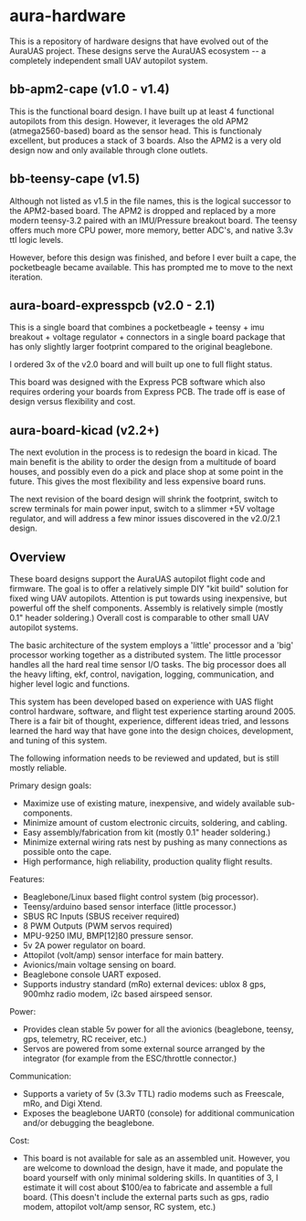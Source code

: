 # aura-hardware

This is a repository of hardware designs that have evolved out of the
AuraUAS project.  These designs serve the AuraUAS ecosystem -- a
completely independent small UAV autopilot system.

## bb-apm2-cape (v1.0 - v1.4)

This is the functional board design.  I have built up at least 4
functional autopilots from this design.  However, it leverages the old
APM2 (atmega2560-based) board as the sensor head.  This is functionaly
excellent, but produces a stack of 3 boards.  Also the APM2 is a very
old design now and only available through clone outlets.

## bb-teensy-cape (v1.5)

Although not listed as v1.5 in the file names, this is the logical
successor to the APM2-based board.  The APM2 is dropped and replaced
by a more modern teensy-3.2 paired with an IMU/Pressure breakout
board.  The teensy offers much more CPU power, more memory, better
ADC's, and native 3.3v ttl logic levels.

However, before this design was finished, and before I ever built a
cape, the pocketbeagle became available.  This has prompted me to move
to the next iteration.

## aura-board-expresspcb (v2.0 - 2.1)

This is a single board that combines a pocketbeagle + teensy + imu
breakout + voltage regulator + connectors in a single board package
that has only slightly larger footprint compared to the original
beaglebone.

I ordered 3x of the v2.0 board and will built up one to full flight
status.

This board was designed with the Express PCB software which also
requires ordering your boards from Express PCB.  The trade off is ease
of design versus flexibility and cost.

## aura-board-kicad (v2.2+)

The next evolution in the process is to redesign the board in kicad.
The main benefit is the ability to order the design from a multitude
of board houses, and possibly even do a pick and place shop at some
point in the future.  This gives the most flexibility and less
expensive board runs.

The next revision of the board design will shrink the footprint,
switch to screw terminals for main power input, switch to a slimmer
+5V voltage regulator, and will address a few minor issues discovered
in the v2.0/2.1 design.

## Overview

These board designs support the AuraUAS autopilot flight code and
firmware.  The goal is to offer a relatively simple DIY "kit build"
solution for fixed wing UAV autopilots.  Attention is put towards
using inexpensive, but powerful off the shelf components.  Assembly is
relatively simple (mostly 0.1" header soldering.)  Overall cost is
comparable to other small UAV autopilot systems.

The basic architecture of the system employs a 'little' processor and
a 'big' processor working together as a distributed system.  The
little processor handles all the hard real time sensor I/O tasks.  The
big processor does all the heavy lifting, ekf, control, navigation,
logging, communication, and higher level logic and functions.

This system has been developed based on experience with UAS flight
control hardware, software, and flight test experience starting around
2005.  There is a fair bit of thought, experience, different ideas
tried, and lessons learned the hard way that have gone into the design
choices, development, and tuning of this system.

The following information needs to be reviewed and updated, but is
still mostly reliable.

Primary design goals:

- Maximize use of existing mature, inexpensive, and widely available
  sub-components.
- Minimize amount of custom electronic circuits, soldering, and cabling.
- Easy assembly/fabrication from kit (mostly 0.1" header soldering.)
- Minimize external wiring rats nest by pushing as many connections as
  possible onto the cape.
- High performance, high reliability, production quality flight
  results.

Features:

  - Beaglebone/Linux based flight control system (big processor).
  - Teensy/arduino based sensor interface (little processor.)
  - SBUS RC Inputs (SBUS receiver required)
  - 8 PWM Outputs (PWM servos required)
  - MPU-9250 IMU, BMP[12]80 pressure sensor.
  - 5v 2A power regulator on board.
  - Attopilot (volt/amp) sensor interface for main battery.
  - Avionics/main voltage sensing on board.
  - Beaglebone console UART exposed.
  - Supports industry standard (mRo) external devices: ublox 8 gps,
    900mhz radio modem, i2c based airspeed sensor.


Power:

- Provides clean stable 5v power for all the avionics (beaglebone,
  teensy, gps, telemetry, RC receiver, etc.)
- Servos are powered from some external source arranged by the
  integrator (for example from the ESC/throttle connector.)

Communication:

- Supports a variety of 5v (3.3v TTL) radio modems such as Freescale,
  mRo, and Digi Xtend.
- Exposes the beaglebone UART0 (console) for additional communication
  and/or debugging the beaglebone.

Cost:

- This board is not available for sale as an assembled unit.  However,
  you are welcome to download the design, have it made, and populate
  the board yourself with only minimal soldering skills.  In
  quantities of 3, I estimate it will cost about $100/ea to fabricate
  and assemble a full board.  (This doesn't include the external parts
  such as gps, radio modem, attopilot volt/amp sensor, RC system,
  etc.)

